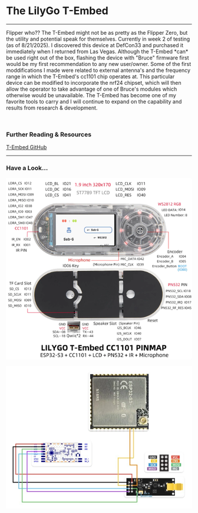 # The LilyGo T-Embed
---
<p>
  Flipper who?? The T-Embed might not be as pretty as the Flipper Zero, but the utility and potential speak for themselves. Currently in week 2 of testing (as of 8/21/2025). I discovered this device at DefCon33 and purchased it immediately when I returned from Las Vegas.     Although the T-Embed *can* be used right out of the box, flashing the device with "Bruce" firmware first would be my first recommendation to any new user/owner. Some of the first moddifications I made were related to external antenna's and the frequency range in which      the T-Embed's cc1101 chip operates at. This particular device can be modified to incorporate the nrf24 chipset, which will then allow the operator to take advantage of one of Bruce's modules which otherwise would be unavailable. The T-Embed has become one of my favorite    tools to carry and I will continue to expand on the capability and results from research & development.     
</p>
  </br>

### Further Reading & Resources

[T-Embed GitHub](https://github.com/Xinyuan-LilyGO/T-Embed-CC1101)

---
### Have a Look...

![T-Embed PinMap](https://github.com/anthonymcwhite/Devious-Designs-HHL/blob/main/images/lilygo-tembed-pinout.png)

![T-Embed NRF24 Modification](https://github.com/anthonymcwhite/Devious-Designs-HHL/blob/main/images/t_embed-nrf24-modification.png)


